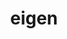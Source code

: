 ---
title: "eigen"
layout: cache
categories: [package, v0.19]
meta: {"versions": ["3.4.0"], "compilers": ["gcc@=11.1.0", "gcc@=7.3.1", "gcc@=7.5.0", "oneapi@=2022.1.0"], "oss": ["amzn2", "ubuntu18.04", "ubuntu20.04"], "platforms": ["linux"], "targets": ["aarch64", "neoverse_n1", "x86_64", "x86_64_v3"], "stacks": ["aws-ahug", "aws-ahug-aarch64", "aws-isc", "aws-isc-aarch64", "data-vis-sdk", "e4s", "e4s-oneapi", "ml-cpu", "ml-cuda", "ml-rocm"], "num_specs": 6, "num_specs_by_stack": {"aws-isc-aarch64": 2, "aws-ahug-aarch64": 2, "aws-isc": 1, "ml-cpu": 1, "ml-cuda": 1, "aws-ahug": 1, "ml-rocm": 1, "data-vis-sdk": 1, "e4s": 1, "e4s-oneapi": 1}}
spec_details: [{"hash": "ed4hccnbv2bi2etxqrhlhxdjsqnziyeh", "compiler": "gcc@=7.3.1", "versions": ["3.4.0"], "os": "amzn2", "platform": "linux", "target": "aarch64", "variants": ["build_system=cmake", "build_type=RelWithDebInfo", "~ipo"], "stacks": ["aws-isc-aarch64", "aws-ahug-aarch64"], "size": "-", "tarball": "https://binaries.spack.io/releases/v0.19/build_cache/linux-amzn2-aarch64/gcc-7.3.1/eigen-3.4.0/linux-amzn2-aarch64-gcc-7.3.1-eigen-3.4.0-ed4hccnbv2bi2etxqrhlhxdjsqnziyeh.spack"}, {"hash": "me54hg3u7xzfdtujvvtj3c5nwvd6jxf3", "compiler": "gcc@=7.3.1", "versions": ["3.4.0"], "os": "amzn2", "platform": "linux", "target": "neoverse_n1", "variants": ["build_system=cmake", "build_type=RelWithDebInfo", "~ipo"], "stacks": ["aws-isc-aarch64", "aws-ahug-aarch64"], "size": "-", "tarball": "https://binaries.spack.io/releases/v0.19/build_cache/linux-amzn2-neoverse_n1/gcc-7.3.1/eigen-3.4.0/linux-amzn2-neoverse_n1-gcc-7.3.1-eigen-3.4.0-me54hg3u7xzfdtujvvtj3c5nwvd6jxf3.spack"}, {"hash": "mj2livgdh46fh3fnogbki3hzo55qzuq2", "compiler": "gcc@=7.3.1", "versions": ["3.4.0"], "os": "amzn2", "platform": "linux", "target": "x86_64_v3", "variants": ["build_system=cmake", "build_type=RelWithDebInfo", "~ipo"], "stacks": ["aws-isc", "ml-cpu", "ml-cuda", "aws-ahug", "ml-rocm"], "size": "-", "tarball": "https://binaries.spack.io/releases/v0.19/build_cache/linux-amzn2-x86_64_v3/gcc-7.3.1/eigen-3.4.0/linux-amzn2-x86_64_v3-gcc-7.3.1-eigen-3.4.0-mj2livgdh46fh3fnogbki3hzo55qzuq2.spack"}, {"hash": "qgguh5wrzsbv6fgxzj4jmxr6fwshzje2", "compiler": "gcc@=7.5.0", "versions": ["3.4.0"], "os": "ubuntu18.04", "platform": "linux", "target": "x86_64", "variants": ["build_system=cmake", "build_type=RelWithDebInfo", "~ipo"], "stacks": ["data-vis-sdk"], "size": "-", "tarball": "https://binaries.spack.io/releases/v0.19/build_cache/linux-ubuntu18.04-x86_64/gcc-7.5.0/eigen-3.4.0/linux-ubuntu18.04-x86_64-gcc-7.5.0-eigen-3.4.0-qgguh5wrzsbv6fgxzj4jmxr6fwshzje2.spack"}, {"hash": "lc36qmco2ha5jynb7b5uvcslijr6k4dm", "compiler": "gcc@=11.1.0", "versions": ["3.4.0"], "os": "ubuntu20.04", "platform": "linux", "target": "x86_64", "variants": ["build_system=cmake", "build_type=RelWithDebInfo", "~ipo"], "stacks": ["e4s"], "size": "-", "tarball": "https://binaries.spack.io/releases/v0.19/build_cache/linux-ubuntu20.04-x86_64/gcc-11.1.0/eigen-3.4.0/linux-ubuntu20.04-x86_64-gcc-11.1.0-eigen-3.4.0-lc36qmco2ha5jynb7b5uvcslijr6k4dm.spack"}, {"hash": "3of5ubarmcii34urk6ylumeduy3bpxyv", "compiler": "oneapi@=2022.1.0", "versions": ["3.4.0"], "os": "ubuntu20.04", "platform": "linux", "target": "x86_64", "variants": ["build_system=cmake", "build_type=RelWithDebInfo", "~ipo"], "stacks": ["e4s-oneapi"], "size": "-", "tarball": "https://binaries.spack.io/releases/v0.19/build_cache/linux-ubuntu20.04-x86_64/oneapi-2022.1.0/eigen-3.4.0/linux-ubuntu20.04-x86_64-oneapi-2022.1.0-eigen-3.4.0-3of5ubarmcii34urk6ylumeduy3bpxyv.spack"}]
---